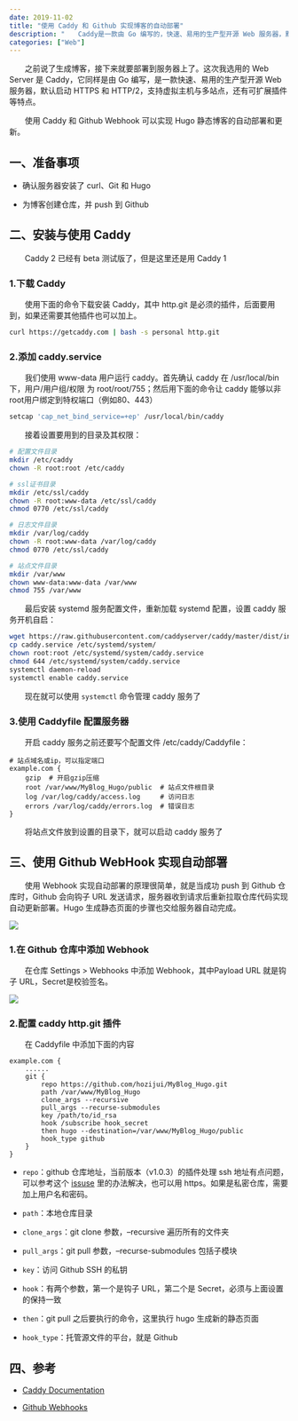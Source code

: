 ```yaml
---
date: 2019-11-02
title: "使用 Caddy 和 Github 实现博客的自动部署"
description: "　　Caddy是一款由 Go 编写的，快速、易用的生产型开源 Web 服务器，默认启动 HTTPS 和 HTTP/2，支持虚拟主机与多站点，还有可扩展插件等特点。使用 Caddy 和 Github Webhook 可以实现 Hugo 静态博客的自动部署和更新，其原理很简单，就是当成功 push 到 Github 仓库时，Github 会向钩子 URL 发送请求，服务器收到请求后重新拉取仓库代码实现自动更新部署......"
categories: ["Web"]
---
```


　　之前说了生成博客，接下来就要部署到服务器上了。这次我选用的 Web Server 是 Caddy，它同样是由 Go 编写，是一款快速、易用的生产型开源 Web 服务器，默认启动 HTTPS 和 HTTP/2，支持虚拟主机与多站点，还有可扩展插件等特点。

　　使用 Caddy 和 Github Webhook 可以实现 Hugo 静态博客的自动部署和更新。

## 一、准备事项

- 确认服务器安装了 curl、Git 和 Hugo

- 为博客创建仓库，并 push 到 Github

## 二、安装与使用 Caddy

　　Caddy 2 已经有 beta 测试版了，但是这里还是用 Caddy 1

### 1.下载 Caddy

　　使用下面的命令下载安装 Caddy，其中 http.git 是必须的插件，后面要用到，如果还需要其他插件也可以加上。

```bash
curl https://getcaddy.com | bash -s personal http.git
```

### 2.添加 caddy.service

　　我们使用 www-data 用户运行 caddy。首先确认 caddy 在 /usr/local/bin 下，用户/用户组/权限 为 root/root/755；然后用下面的命令让 caddy 能够以非root用户绑定到特权端口（例如80、443）

```bash
setcap 'cap_net_bind_service=+ep' /usr/local/bin/caddy
```

　　接着设置要用到的目录及其权限：

```bash
# 配置文件目录
mkdir /etc/caddy
chown -R root:root /etc/caddy

# ssl证书目录
mkdir /etc/ssl/caddy
chown -R root:www-data /etc/ssl/caddy
chmod 0770 /etc/ssl/caddy

# 日志文件目录
mkdir /var/log/caddy
chown -R root:www-data /var/log/caddy
chmod 0770 /etc/ssl/caddy

# 站点文件目录
mkdir /var/www
chown www-data:www-data /var/www
chmod 755 /var/www
```

　　最后安装 systemd 服务配置文件，重新加载 systemd 配置，设置 caddy 服务开机自启：

```bash
wget https://raw.githubusercontent.com/caddyserver/caddy/master/dist/init/linux-systemd/caddy.service
cp caddy.service /etc/systemd/system/
chown root:root /etc/systemd/system/caddy.service
chmod 644 /etc/systemd/system/caddy.service
systemctl daemon-reload
systemctl enable caddy.service
```

　　现在就可以使用 `systemctl` 命令管理 caddy 服务了

### 3.使用 Caddyfile 配置服务器

　　开启 caddy 服务之前还要写个配置文件 /etc/caddy/Caddyfile：

```Caddyfile
# 站点域名或ip，可以指定端口
example.com {
    gzip  # 开启gzip压缩
    root /var/www/MyBlog_Hugo/public  # 站点文件根目录 
    log /var/log/caddy/access.log     # 访问日志
    errors /var/log/caddy/errors.log  # 错误日志
}
```

　　将站点文件放到设置的目录下，就可以启动 caddy 服务了

## 三、使用 Github WebHook 实现自动部署

　　使用 Webhook 实现自动部署的原理很简单，就是当成功 push 到 Github 仓库时，Github 会向钩子 URL 发送请求，服务器收到请求后重新拉取仓库代码实现自动更新部署。Hugo 生成静态页面的步骤也交给服务器自动完成。

![](https://blog-zijui.oss-cn-shenzhen.aliyuncs.com/images/caddy-auto-deployment/1.png)

### 1.在 Github 仓库中添加 Webhook

　　在仓库 Settings > Webhooks 中添加 Webhook，其中Payload URL 就是钩子 URL，Secret是校验签名。

![](https://blog-zijui.oss-cn-shenzhen.aliyuncs.com/images/caddy-auto-deployment/2.png)

### 2.配置 caddy http.git 插件

　　在 Caddyfile 中添加下面的内容

```Caddyfile
example.com {
    ......
    git {
        repo https://github.com/hozijui/MyBlog_Hugo.git
        path /var/www/MyBlog_Hugo
        clone_args --recursive
        pull_args --recurse-submodules
        key /path/to/id_rsa
        hook /subscribe hook_secret
        then hugo --destination=/var/www/MyBlog_Hugo/public
        hook_type github
    }
}
```

- `repo`：github 仓库地址，当前版本（v1.0.3）的插件处理 ssh 地址有点问题，可以参考这个 [issuse](https://github.com/abiosoft/caddy-git/issues/106) 里的办法解决，也可以用 https。如果是私密仓库，需要加上用户名和密码。

- `path`：本地仓库目录

- `clone_args`：git clone 参数，–recursive 遍历所有的文件夹

- `pull_args`：git pull 参数，–recurse-submodules 包括子模块

- `key`：访问 Github SSH 的私钥

- `hook`：有两个参数，第一个是钩子 URL，第二个是 Secret，必须与上面设置的保持一致

- `then`：git pull 之后要执行的命令，这里执行 hugo 生成新的静态页面

- `hook_type`：托管源文件的平台，就是 Github

## 四、参考

- [Caddy Documentation](https://caddyserver.com/v1/docs)

- [Github Webhooks](https://developer.github.com/webhooks/)
